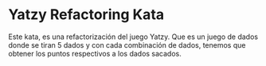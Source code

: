 ﻿# Yatzy Refactoring Kata

Este kata, es una refactorización del juego Yatzy. Que es un juego de dados donde se tiran 5 dados y con cada combinación de dados, tenemos que obtener los puntos respectivos a los dados sacados.
